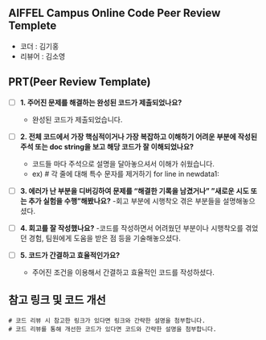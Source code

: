 ## AIFFEL Campus Online Code Peer Review Templete
- 코더 : 김기홍
- 리뷰어 : 김소영


## PRT(Peer Review Template)
- [ ]  **1. 주어진 문제를 해결하는 완성된 코드가 제출되었나요?**
    - 완성된 코드가 제출되었습니다.
    
    
- [ ]  **2. 전체 코드에서 가장 핵심적이거나 가장 복잡하고 이해하기 어려운 부분에 작성된 
주석 또는 doc string을 보고 해당 코드가 잘 이해되었나요?**
    - 코드들 마다 주석으로 설명을 달아놓으셔서 이해가 쉬웠습니다.
    - ex)
           # 각 줄에 대해 특수 문자를 제거하기
            for line in newdata1:
        
- [ ]  **3. 에러가 난 부분을 디버깅하여 문제를 “해결한 기록을 남겼거나” 
”새로운 시도 또는 추가 실험을 수행”해봤나요?**
      -회고 부분에 시행착오 겪은 부분들을 설명해놓으셨다.
                
- [ ]  **4. 회고를 잘 작성했나요?**
    -코드를 작성하면서 어려웠던 부분이나 시행착오를 겪었던 경험, 팀원에게 도움을 받은 점 등을 기술해놓으셨다. 
        
- [ ]  **5. 코드가 간결하고 효율적인가요?**
    - 주어진 조건을 이용해서 간결하고 효율적인 코드를 작성하셨다. 


## 참고 링크 및 코드 개선
```
# 코드 리뷰 시 참고한 링크가 있다면 링크와 간략한 설명을 첨부합니다.
# 코드 리뷰를 통해 개선한 코드가 있다면 코드와 간략한 설명을 첨부합니다.
```
